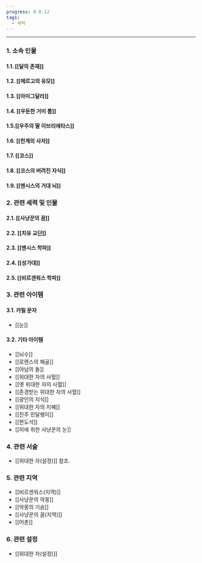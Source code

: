 ```yaml
---
progress: 0.0.12
tags:
  - 세력
---
```

---
### 1. 소속 인물
#### 1.1. [[달의 존재]]
#### 1.2. [[메르고의 유모]]
#### 1.3. [[아미그달라]]
#### 1.4. [[우둔한 거미 롬]]
#### 1.5.[[우주의 딸 이브리에타스]]
#### 1.6. [[천계의 사자]]
#### 1.7. [[코스]]
#### 1.8. [[코스의 버려진 자식]]
#### 1.9. [[멘시스의 거대 뇌]]

### 2. 관련 세력 및 인물
#### 2.1. [[사냥꾼의 꿈]]
#### 2.2. [[치유 교단]]
#### 2.3. [[멘시스 학파]]
#### 2.4. [[성가대]]
#### 2.5. [[비르겐워스 학파]]

### 3. 관련 아이템
#### 3.1. 카릴 문자
- [[눈]]
#### 3.2. 기타 아이템
- [[뇌수]]
- [[로렌스의 해골]]
- [[야남의 돌]]
- [[위대한 자의 사혈]]
- [[옛 위대한 자의 사혈]]
- [[존경받는 위대한 자의 사혈]]
- [[광인의 지식]]
- [[위대한 자의 지혜]]
- [[진주 민달팽이]]
- [[편도석]]
- [[피에 취한 사냥꾼의 눈]]

### 4. 관련 서술
- [[위대한 자(설정)]] 참조.
### 5. 관련 지역
- [[비르겐워스(지역)]]
- [[사냥꾼의 악몽]]
- [[악몽의 기슭]]
- [[사냥꾼의 꿈(지역)]]
- [[어촌]]
### 6. 관련 설정
- [[위대한 자(설정)]]